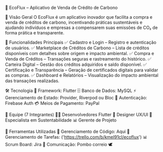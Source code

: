 🌱 EcoFlux – Aplicativo de Venda de Crédito de Carbono

📌 Visão Geral
O EcoFlux é um aplicativo inovador que facilita a compra e venda de créditos de carbono, incentivando práticas sustentáveis e ajudando indivíduos e empresas a compensarem suas emissões de CO₂ de forma prática e transparente.

🚀 Funcionalidades Principais
✅ Cadastro e Login – Registro e autenticação de usuários.
✅ Marketplace de Créditos de Carbono – Lista de créditos disponíveis com detalhes sobre origem e impacto ambiental.
✅ Compra e Venda de Créditos – Transações seguras e rastreamento do histórico.
✅ Carteira Digital – Gestão dos créditos adquiridos e saldo disponível.
✅ Certificação e Transparência – Geração de certificados digitais para validar as compras.
✅ Dashboard e Relatórios – Visualização do impacto ambiental das transações realizadas.

🛠 Tecnologia
📱 Framework: Flutter
🗄 Banco de Dados: MySQL
⚡ Gerenciamento de Estado: Provider, Riverpod ou Bloc
🔐 Autenticação: Firebase Auth
💳 Meios de Pagamento: PayPal

👥 Equipe (7 Integrantes)
👨‍💻 Desenvolvedores Flutter
🎨 Designer UX/UI
🌿 Especialista em Sustentabilidade
📊 Gerente de Projeto

📂 Ferramentas Utilizadas
🔗 Gerenciamento de Código: Aqui
📌 Gerenciamento de Tarefas: ('https://trello.com/b/kmeI91cl/ecoflux')
📊 Scrum Board: Jira
📢 Comunicação: Pombo correio 🕊️ 
